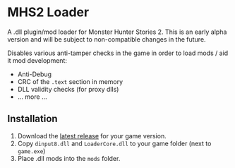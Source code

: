 # MHS2 Loader

A .dll plugin/mod loader for Monster Hunter Stories 2. This is an early alpha version and will be subject to non-compatible changes in the future.

Disables various anti-tamper checks in the game in order to load mods / aid it mod development:
* Anti-Debug
* CRC of the `.text` section in memory
* DLL validity checks (for proxy dlls)
* ... more ...

## Installation
1. Download the [latest release](https://github.com/Andoryuuta/MHS2Loader/releases) for your game version.
2. Copy `dinput8.dll` and `LoaderCore.dll` to your game folder (next to `game.exe`)
3. Place .dll mods into the `mods` folder.